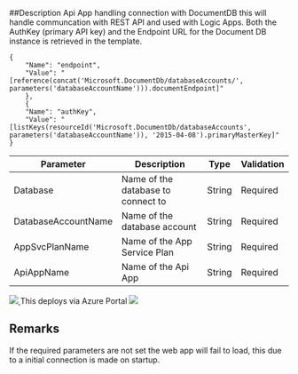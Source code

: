 ##Description
Api App handling connection with DocumentDB this will handle communcation with REST API and used with Logic Apps.
Both the AuthKey (primary API key) and the Endpoint URL for the Document DB instance is retrieved in the template.
``` Git
{
	"Name": "endpoint",
	"Value": "[reference(concat('Microsoft.DocumentDb/databaseAccounts/', parameters('databaseAccountName'))).documentEndpoint]"
	}, 
	{
	"Name": "authKey",
	"Value": "[listKeys(resourceId('Microsoft.DocumentDb/databaseAccounts', parameters('databaseAccountName')), '2015-04-08').primaryMasterKey]"
}
```
| Parameter      	| Description                                               | Type | Validation|
| ----------------------|-----------------------------------------------------------|------|-----------|
|Database	 	|Name of the database to connect to			    |String|Required   |
|DatabaseAccountName	|Name of the database account				    |String|Required   |
|AppSvcPlanName	 	|Name of the App Service Plan				    |String|Required   |
|ApiAppName	 	|Name of the Api App					    |String|Required   |

<a href="https://portal.azure.com/#create/Microsoft.Template/uri/https%3A%2F%2Fraw.githubusercontent.com%2FLogicAppComponents%2FDocumentDbApiApp%2Fmaster%2Fazuredeploy.json" target="_blank">
    <img src="http://azuredeploy.net/deploybutton.png"/>
</a>    This deploys via Azure Portal

<!--|endpoint	 |Endpoint URL for the Document DB instance		     |String|Required   |
|authKey	 |Primary or secondary API key to the Document DB instance   |String|Required   |-->
<!--[![Deploy to Azure](http://azuredeploy.net/deploybutton.png)](https://azuredeploy.net/?repository=https://github.com/LogicAppComponents/DocumentDbApiApp/blob/master/azuredeploy.json)
This deploys via Azuredeploy.net GUI -->

<a href="http://armviz.io/#/?load=https://raw.githubusercontent.com/LogicAppComponents/DocumentDbApiApp/master/azuredeploy.json" target="_blank">
    <img src="http://armviz.io/visualizebutton.png"/>
</a>

## Remarks ##
If the required parameters are not set the web app will fail to load, this due to a initial connection is made on startup.
